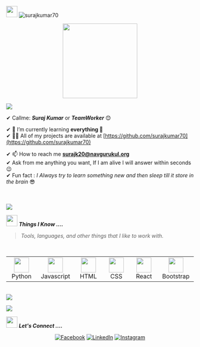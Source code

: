 <p align="left"> <img src="https://media.giphy.com/media/iY8CRBdQXODJSCERIr/giphy.gif" width="30px"> <img src="https://komarev.com/ghpvc/?username=vishalmajumdar95&label=Profile%20views&color=0e75b6&style=flat" alt="surajkumar70" /> </p>
<p align="center">
  <img src="https://github.com/thompsonemerson/thompsonemerson/raw/master/cover-thompson.png" height="200"/>
</p>
<a href="https://www.youtube.com/watch?v=dQw4w9WgXcQ"><img src="https://user-images.githubusercontent.com/73097560/115834477-dbab4500-a447-11eb-908a-139a6edaec5c.gif"></a>

✔ Callme: ***Suraj Kumar*** or ***TeamWorker*** 😊 <br>
<!-- ✔ 🔭 I’m currently working on [Meraki](https://github.com/navgurukul/sansaar)<br> -->
✔ 🌱 I’m currently learning **everything 🤣**<br>
✔ 👨‍💻 All of my projects are available at [https://github.com/surajkumar70](https://github.com/surajkumar70)<br>
<!-- ✔ 📝 I regularly write articles on [https://medium.com/@vishalmajumdar95](https://medium.com/@vishalmajumdar95)<br> -->
✔ 📫 How to reach me **surajk20@navgurukul.org**<br>
✔ Ask from me anything you want, If I am alive I will answer within seconds 😉<br>
✔ Fun fact : *I Always try to learn something new and then sleep till it store in the brain* 😎<br><br><br><br>
<a href="https://www.youtube.com/watch?v=dQw4w9WgXcQ"><img src="https://user-images.githubusercontent.com/73097560/115834477-dbab4500-a447-11eb-908a-139a6edaec5c.gif"></a>




<img src="https://media.giphy.com/media/iY8CRBdQXODJSCERIr/giphy.gif" width="30px">&nbsp;***Things I Know ....***
> <i>Tools, languages, and other things that I like to work with.</i>
<br>
<table>
  <tr>
    <td align="center" width="96">
      <a>
        <img src="https://cdn.icon-icons.com/icons2/1508/PNG/128/python_104451.png" width="40"/>
      </a>
      <br>Python
    </td>
    <td align="center" width="96">
      <a>
        <img src="https://cdn.icon-icons.com/icons2/2107/PNG/128/file_type_js_official_icon_130509.png" width="40"/>
      </a>
      <br>Javascript
    </td>
    <td align="center" width="96">
      <a>
<!--         <img src="https://www.vectorlogo.zone/logos/nodejs/nodejs-icon.svg" width="40"/>
      </a>
      <br>NodeJS
    </td>
    <td align="center" width="96">
      <a> -->
<!--         <img src="https://www.vectorlogo.zone/logos/mysql/mysql-ar21.svg" width="40"/>
      </a>
      <br>MySQL
    </td>
    <td align="center" width="96">
      <a> -->
<!--         <img src="https://upload.wikimedia.org/wikipedia/commons/thumb/2/29/Postgresql_elephant.svg/233px-Postgresql_elephant.svg.png" width="40"/>
      </a>
      <br>Mongodb -->
<!--     </td> -->
<!--     <td align="center" width="96">
      <a> -->
        <img src="https://cdn.icon-icons.com/icons2/2107/PNG/128/file_type_html_icon_130541.png" width="40"/>
      </a>
      <br>HTML
    </td>
    <td align="center" width="96">
      <a>
        <img src="https://cdn.icon-icons.com/icons2/2107/PNG/128/file_type_css_icon_130661.png" width="40"/>
      </a>
      <br>CSS
    </td>
    <td align="center" width="96">
      <a>
        <img src="https://cdn.icon-icons.com/icons2/2415/PNG/128/react_original_logo_icon_146374.png" width="40"/>
      </a>
      <br>React
    </td> 
    <td align="center" width="96">
     <a>
      <img src="https://cdn.icon-icons.com/icons2/2415/PNG/128/bootstrap_plain_logo_icon_146619.png" width="40"/>
     </a>
      <br>Bootstrap
    </td> 
<!--       <td align="center" width="96"> -->
<!--       <a> -->
<!--         <img src="https://images.ctfassets.net/lpjm8d10rkpy/6GIrtBy1QABNIFNcnyKxo1/8e651d482fe0e350280991535b171582/aws.svg" width="40"/>
      </a>
      <br>AWS
    </td> --> 
<!--     <td align="center" width="96">
      <a>
        <img src="https://www.vectorlogo.zone/logos/heroku/heroku-icon.svg" width="40"/>
      </a>
      <br>Heroku
    </td> -->
  </tr>
</table>
<br>
<a href="https://www.youtube.com/watch?v=dQw4w9WgXcQ"><img src="https://user-images.githubusercontent.com/73097560/115834477-dbab4500-a447-11eb-908a-139a6edaec5c.gif"></a>


<!-- <img src="https://media.giphy.com/media/iY8CRBdQXODJSCERIr/giphy.gif" width="30px">&nbsp;***LIVE PROJECTS ....***
><i>Click on ICON to preview.</i>
<br>
<table>
  <tr>
    <td align="center" width="96">
      <a target="_blank" href="https://anand18.firebaseapp.com/">
        <img src="https://scontent-del1-2.xx.fbcdn.net/v/t31.18172-8/14707959_1225843714154396_7300987834643196205_o.jpg?_nc_cat=111&ccb=1-5&_nc_sid=09cbfe&_nc_ohc=-G5l1TMDRoIAX-elA1u&tn=M_MTfS5gMQXuZKDe&_nc_ht=scontent-del1-2.xx&oh=c9eb5c315f52f2c10758e4e55e3ed858&oe=616924BD" width="40"/>
      </a>
      <br>NavgurukulLite
	</td>
      <td align="center" width="96">
      <a target="_blank" href="http://anand-zomato-api.glitch.me/search_data">
        <img src="https://seeklogo.com/images/Z/zomato-logo-200607EC4C-seeklogo.com.png" width="40"/>
      </a>
      <br>Zomato
	</td>
  </tr>
</table>
<br> -->

<a href="https://www.youtube.com/watch?v=dQw4w9WgXcQ"><img src="https://user-images.githubusercontent.com/73097560/115834477-dbab4500-a447-11eb-908a-139a6edaec5c.gif"></a>

<img src="https://media.giphy.com/media/iY8CRBdQXODJSCERIr/giphy.gif" width="30px">&nbsp;***Let's Connect ....***
<p align="center">
	<a href="https://www.facebook.com/SurajKumar.0014"><img src="https://img.icons8.com/bubbles/50/000000/facebook.png" alt="Facebook"/></a>
	<a href="https://www.linkedin.com/in/suraj-kumar-488648216/"><img src="https://img.icons8.com/bubbles/50/000000/linkedin.png" alt="LinkedIn"/></a>
	<a href="https://www.instagram.com/surajkumar.1414/"><img src="https://img.icons8.com/bubbles/50/000000/instagram.png" alt="Instagram"/></a>
<!-- 	<a href="https://twitter.com/anandpatel504"><img src="https://img.icons8.com/bubbles/50/000000/twitter.png" alt="Twitter"/></a> -->
<!-- </p> -->
